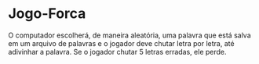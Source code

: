 # Jogo-Forca
 
O computador escolherá, de maneira aleatória, uma palavra que está salva em um arquivo de palavras e o jogador deve chutar letra por letra, até adivinhar a palavra. Se o jogador chutar 5 letras erradas, ele perde.
